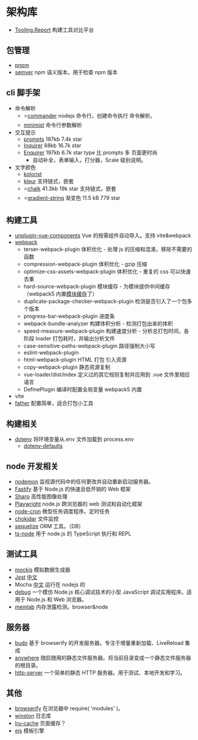 <!--
 * @Desc:
 * @Author: 曾茹菁
 * @Date: 2022-08-14 11:02:32
 * @LastEditors: 曾茹菁
 * @LastEditTime: 2022-09-01 12:19:44
-->

# 架构库

- [Tooling.Report](https://bundlers.tooling.report/) 构建工具对比平台

## 包管理

- [pnpm](https://www.pnpm.cn/)
- [semver](https://www.npmjs.com/package/semver) npm 语义版本。用于检查 npm 版本

## cli 脚手架

- 命令解析
  - ⭐️[commander](https://www.npmjs.com/package/commander) nodejs 命令行。创建命令执行 命令解析。
  - [minimist](https://www.npmjs.com/package/minimist) 命令行参数解析
- 交互提示
  - [prompts](https://www.npmjs.com/package/prompts) 187kb 7.4k star
  - [Inquirer](https://www.npmjs.com/package/inquirer) 88kb 16.7k star
  - [Enquirer](https://www.npmjs.com/package/enquirer) 197kb 6.7k star type 比 prompts 多 页面更时尚
    - 自动补全，表单输入，打分器，Scale 级别说明。
- 文字颜色
  - [kolorist](https://www.npmjs.com/package/kolorist)
  - [kleur](https://www.npmjs.com/package/kleur) 支持链式，嵌套
  - ⭐️[chalk](https://www.npmjs.com/package/chalk) 41.3kb 19k star 支持链式，嵌套
  - ⭐️[gradient-string](https://www.npmjs.com/package/gradient-string) 渐变色 11.5 kB 779 star

## 构建工具

- [unplugin-vue-components](https://www.npmjs.com/package/unplugin-vue-components) Vue 的按需组件自动导入。支持 vite&webpack
- [webpack](https://webpack.docschina.org/)
  - terser-webpack-plugin 体积优化 - 处理 js 的压缩和混淆，移除不需要的函数
  - compression-webpack-plugin 体积优化 - gzip 压缩
  - optimize-css-assets-webpack-plugin 体积优化 - 重复的 css 可以快速去重
  - hard-source-webpack-plugin 模块缓存 - 为模块提供中间缓存 （webpack5 内置[模块缓存](https://webpack.js.org/configuration/cache/#root)了）
  - duplicate-package-checker-webpack-plugin 检测是否引入了一个包多个版本
  - progress-bar-webpack-plugin 进度条
  - webpack-bundle-analyzer 构建体积分析 - 检测打包出来的体积
  - speed-measure-webpack-plugin 构建速度分析 - 分析总打包时间，各阶段 loader 打包耗时，并输出分析文件
  - case-sensitive-paths-webpack-plugin 路径强制大小写
  - eslint-webpack-plugin
  - html-webpack-plugin HTML 打包 引入资源
  - copy-webpack-plugin 静态资源复制
  - vue-loader/dist/index 定义过的其它规则复制并应用到 .vue 文件里相应语言
  - DefinePlugin 编译时配置全局变量 webpack5 内置
- vite
- [father](https://github.com/umijs/father) 配置简单，适合打包小工具

## 构建相关

- [dotenv](https://www.npmjs.com/package/dotenv) 将环境变量从.env 文件加载到 process.env
  - [dotenv-defaults](https://www.npmjs.com/package/dotenv-defaults)

## node 开发相关

- [nodemon](https://nodemon.io/) 监视源代码中的任何更改并自动重新启动服务器。
- [Fastify](https://www.fastify.io/) 基于 Node.js 的快速且低开销的 Web 框架
- [Sharp](https://sharp.pixelplumbing.com/) 高性能图像处理
- [Playwright](https://playwright.dev/docs/intro) node.js 跨浏览器的 web 测试和自动化框架
- [node-cron](https://www.npmjs.com/package/node-cron) 微型任务调度程序。定时任务
- [chokidar](https://www.npmjs.com/package/chokidar) 文件监控
- [sequelize](https://github.com/sequelize/sequelize) ORM 工具。（DB）
- [ts-node](https://www.npmjs.com/package/ts-node) 用于 node.js 的 TypeScript 执行和 REPL

## 测试工具

- [mockjs](https://www.npmjs.com/package/mockjs) 模拟数据生成器
- [Jest](https://github.com/facebook/jest) [中文](https://www.jestjs.cn/)
- Mocha [中文](https://mochajs.cn/) 运行在 nodejs 的
- [debug](https://www.npmjs.com/package/debug) 一个模仿 Node.js 核心调试技术的小型 JavaScript 调试实用程序。适用于 Node.js 和 Web 浏览器。
- [memlab](https://facebookincubator.github.io/memlab/) 内存泄露检测。browser&node

## 服务器

- [budo](https://www.npmjs.com/package/budo) 基于 browserify 的开发服务器。专注于增量重新加载、LiveReload 集成
- [anywhere](https://www.npmjs.com/package/anywhere) 随启随用的静态文件服务器。将当前目录变成一个静态文件服务器的根目录。
- [http-server](https://www.npmjs.com/package/http-server) 一个简单的静态 HTTP 服务器。用于测试、本地开发和学习。

## 其他

- [browserify](https://browserify.org/) 在浏览器中 require( 'modules' )。
- [winston](https://www.npmjs.com/package/winston) 日志库
- [lru-cache](https://www.npmjs.com/package/lru-cache) 页面缓存？
- [ejs](https://ejs.bootcss.com/) 模板引擎
